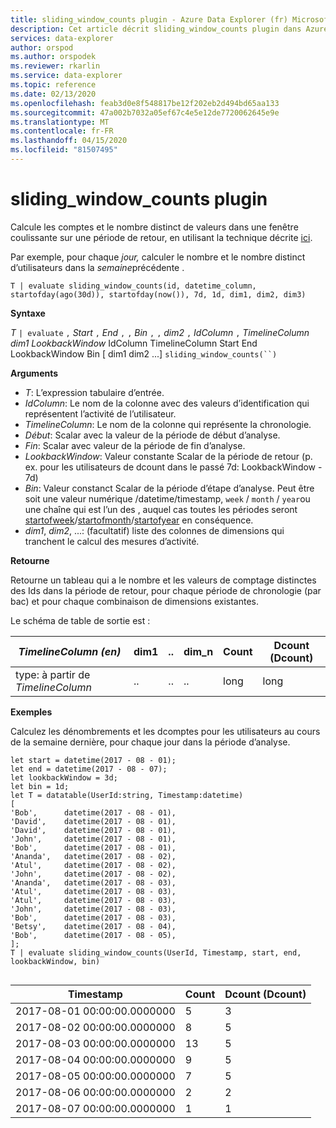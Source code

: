 ```yaml
---
title: sliding_window_counts plugin - Azure Data Explorer (fr) Microsoft Docs
description: Cet article décrit sliding_window_counts plugin dans Azure Data Explorer.
services: data-explorer
author: orspod
ms.author: orspodek
ms.reviewer: rkarlin
ms.service: data-explorer
ms.topic: reference
ms.date: 02/13/2020
ms.openlocfilehash: feab3d0e8f548817be12f202eb2d494bd65aa133
ms.sourcegitcommit: 47a002b7032a05ef67c4e5e12de7720062645e9e
ms.translationtype: MT
ms.contentlocale: fr-FR
ms.lasthandoff: 04/15/2020
ms.locfileid: "81507495"
---
```

# <a name="sliding_window_counts-plugin"></a>sliding_window_counts plugin

Calcule les comptes et le nombre distinct de valeurs dans une fenêtre coulissante sur une période de retour, en utilisant la technique décrite [ici](samples.md#performing-aggregations-over-a-sliding-window).

Par exemple, pour chaque *jour,* calculer le nombre et le nombre distinct d’utilisateurs dans la *semaine*précédente . 

```kusto
T | evaluate sliding_window_counts(id, datetime_column, startofday(ago(30d)), startofday(now()), 7d, 1d, dim1, dim2, dim3)
```

**Syntaxe**

*T* `| evaluate` `,` *Start* `,` *End* `,` `,` *Bin* `,` `,` *dim2* `,` *IdColumn* `,` *TimelineColumn* *dim1* *LookbackWindow* IdColumn TimelineColumn Start End LookbackWindow Bin [ dim1 dim2 ...] `sliding_window_counts(``)`

**Arguments**

* *T*: L’expression tabulaire d’entrée.
* *IdColumn*: Le nom de la colonne avec des valeurs d’identification qui représentent l’activité de l’utilisateur. 
* *TimelineColumn*: Le nom de la colonne qui représente la chronologie.
* *Début*: Scalar avec la valeur de la période de début d’analyse.
* *Fin*: Scalar avec valeur de la période de fin d’analyse.
* *LookbackWindow*: Valeur constante Scalar de la période de retour (p. ex. pour les utilisateurs de dcount dans le passé 7d: LookbackWindow - 7d)
* *Bin*: Valeur constanct Scalar de la période d’étape d’analyse. Peut être soit une valeur numérique /datetime/timestamp, `week` / `month` / `year`ou une chaîne qui est l’un des , auquel cas toutes les périodes seront [startofweek](startofweekfunction.md)/[startofmonth](startofmonthfunction.md)/[startofyear](startofyearfunction.md) en conséquence. 
* *dim1*, *dim2*, ...: (facultatif) liste des colonnes de dimensions qui tranchent le calcul des mesures d’activité.

**Retourne**

Retourne un tableau qui a le nombre et les valeurs de comptage distinctes des Ids dans la période de retour, pour chaque période de chronologie (par bac) et pour chaque combinaison de dimensions existantes.

Le schéma de table de sortie est :

|*TimelineColumn (en)*|dim1|..|dim_n|Count|Dcount (Dcount)|
|---|---|---|---|---|---|
|type: à partir de *TimelineColumn*|..|..|..|long|long|


**Exemples**

Calculez les dénombrements et les dcomptes pour les utilisateurs au cours de la semaine dernière, pour chaque jour dans la période d’analyse. 

```kusto
let start = datetime(2017 - 08 - 01);
let end = datetime(2017 - 08 - 07); 
let lookbackWindow = 3d;  
let bin = 1d;
let T = datatable(UserId:string, Timestamp:datetime)
[
'Bob',      datetime(2017 - 08 - 01), 
'David',    datetime(2017 - 08 - 01), 
'David',    datetime(2017 - 08 - 01), 
'John',     datetime(2017 - 08 - 01), 
'Bob',      datetime(2017 - 08 - 01), 
'Ananda',   datetime(2017 - 08 - 02),  
'Atul',     datetime(2017 - 08 - 02), 
'John',     datetime(2017 - 08 - 02), 
'Ananda',   datetime(2017 - 08 - 03), 
'Atul',     datetime(2017 - 08 - 03), 
'Atul',     datetime(2017 - 08 - 03), 
'John',     datetime(2017 - 08 - 03), 
'Bob',      datetime(2017 - 08 - 03), 
'Betsy',    datetime(2017 - 08 - 04), 
'Bob',      datetime(2017 - 08 - 05), 
];
T | evaluate sliding_window_counts(UserId, Timestamp, start, end, lookbackWindow, bin)


```

|Timestamp|Count|Dcount (Dcount)|
|---|---|---|
|2017-08-01 00:00:00.0000000|5|3|
|2017-08-02 00:00:00.0000000|8|5|
|2017-08-03 00:00:00.0000000|13|5|
|2017-08-04 00:00:00.0000000|9|5|
|2017-08-05 00:00:00.0000000|7|5|
|2017-08-06 00:00:00.0000000|2|2|
|2017-08-07 00:00:00.0000000|1|1|